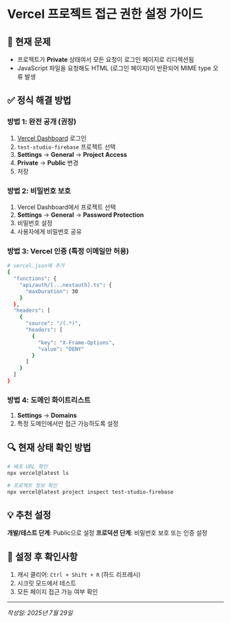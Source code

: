# Vercel 프로젝트 접근 권한 설정 가이드

## 🚨 현재 문제
- 프로젝트가 **Private** 상태여서 모든 요청이 로그인 페이지로 리디렉션됨
- JavaScript 파일을 요청해도 HTML (로그인 페이지)이 반환되어 MIME type 오류 발생

## ✅ 정식 해결 방법

### 방법 1: 완전 공개 (권장)
1. [Vercel Dashboard](https://vercel.com/dashboard) 로그인
2. `test-studio-firebase` 프로젝트 선택
3. **Settings** → **General** → **Project Access**
4. **Private** → **Public** 변경
5. 저장

### 방법 2: 비밀번호 보호
1. Vercel Dashboard에서 프로젝트 선택
2. **Settings** → **General** → **Password Protection**
3. 비밀번호 설정
4. 사용자에게 비밀번호 공유

### 방법 3: Vercel 인증 (특정 이메일만 허용)
```bash
# vercel.json에 추가
{
  "functions": {
    "api/auth/[...nextauth].ts": {
      "maxDuration": 30
    }
  },
  "headers": [
    {
      "source": "/(.*)",
      "headers": [
        {
          "key": "X-Frame-Options",
          "value": "DENY"
        }
      ]
    }
  ]
}
```

### 방법 4: 도메인 화이트리스트
1. **Settings** → **Domains**
2. 특정 도메인에서만 접근 가능하도록 설정

## 🔍 현재 상태 확인 방법

```bash
# 배포 URL 확인
npx vercel@latest ls

# 프로젝트 정보 확인
npx vercel@latest project inspect test-studio-firebase
```

## 💡 추천 설정

**개발/테스트 단계**: Public으로 설정
**프로덕션 단계**: 비밀번호 보호 또는 인증 설정

## 📝 설정 후 확인사항

1. 캐시 클리어: `Ctrl + Shift + R` (하드 리프레시)
2. 시크릿 모드에서 테스트
3. 모든 페이지 접근 가능 여부 확인

---
*작성일: 2025년 7월 29일*